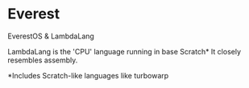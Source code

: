 # Everest
EverestOS & LambdaLang

LambdaLang is the 'CPU' language running in base Scratch*
It closely resembles assembly.

*Includes Scratch-like languages like turbowarp
